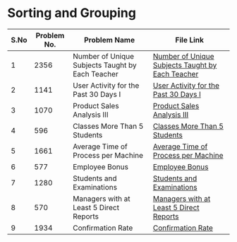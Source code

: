 

# Sorting and Grouping

|S.No| Problem No. | Problem Name                  | File Link                       | 
|-----|-------------|--------------------------------|----------------------------------|
| 1 | 2356  |  Number of Unique Subjects Taught by Each Teacher | [ Number of Unique Subjects Taught by Each Teacher]( https://leetcode.com/problems/number-of-unique-subjects-taught-by-each-teacher?envType=study-plan-v2&envId=top-sql-50)|
| 2 | 1141 |   User Activity for the Past 30 Days I| [  User Activity for the Past 30 Days I ](https://leetcode.com/problems/user-activity-for-the-past-30-days-i?envType=study-plan-v2&envId=top-sql-50)  | 
| 3 | 1070  |  Product Sales Analysis III | [ Product Sales Analysis III](https://leetcode.com/problems/product-sales-analysis-iii?envType=study-plan-v2&envId=top-sql-50)
| 4 | 596  | Classes More Than 5 Students | [Classes More Than 5 Students]( https://leetcode.com/problems/classes-more-than-5-students?envType=study-plan-v2&envId=top-sql-50)        | 
| 5 | 1661    |  Average Time of Process per Machine | [Average Time of Process per Machine](https://leetcode.com/problems/average-time-of-process-per-machine?envType=study-plan-v2&envId=top-sql-50)    | 
| 6 | 577   |   Employee Bonus | [ Employee Bonus](https://leetcode.com/problems/employee-bonus?envType=study-plan-v2&envId=top-sql-50)    |
| 7 | 1280  | Students and Examinations | [Students and Examinations](https://leetcode.com/problems/students-and-examinations?envType=study-plan-v2&envId=top-sql-50)    |
| 8 | 570    |  Managers with at Least 5 Direct Reports | [Managers with at Least 5 Direct Reports](https://leetcode.com/problems/managers-with-at-least-5-direct-reports?envType=study-plan-v2&envId=top-sql-50)    |
| 9 | 1934 |  Confirmation Rate | [Confirmation Rate](https://leetcode.com/problems/confirmation-rate?envType=study-plan-v2&envId=top-sql-50)    |

